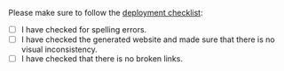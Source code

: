 Please make sure to follow the [deployment checklist](https://github.com/whi-lab/whi-lab.github.io#checklist-for-deployment):

- [ ] I have checked for spelling errors.
- [ ] I have checked the generated website and made sure that there is no visual inconsistency.
- [ ] I have checked that there is no broken links.

